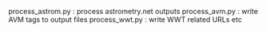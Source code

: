 process_astrom.py  : process astrometry.net outputs
process_avm.py     : write AVM tags to output files
process_wwt.py     : write WWT related URLs etc
